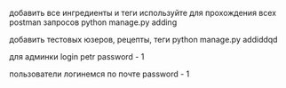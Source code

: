 добавить все ингредиенты и теги используйте для прохождения всех postman запросов
python manage.py adding

добавить тестовых юзеров, рецепты, теги
python manage.py addiddqd

для админки
login petr 
password - 1

пользователи
логинемся по почте
password - 1